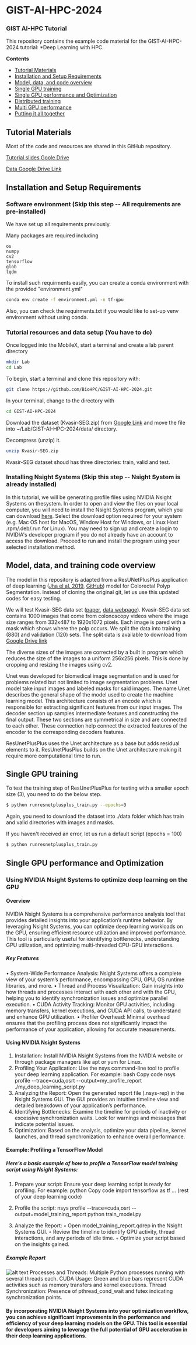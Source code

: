 # GIST-AI-HPC-2024
### GIST AI-HPC Tutorial

This repository contains the example code material for the GIST-AI-HPC-2024 tutorial:
*Deep Learning with HPC.

**Contents**
* [Tutorial Materials](#tutorial-materials)
* [Installation and Setup Requirements](#installation-and-setup-requirements)
* [Model, data, and code overview](#model-data-and-training-code-overview)
* [Single GPU training](#single-gpu-training)
* [Single GPU performance and Optimization](#single-gpu-performance-profiling-and-optimization)
* [Distributed training](#distributed-gpu-training)
* [Multi GPU performance](#multi-gpu-performance-profiling-and-optimization)
* [Putting it all together](#putting-it-all-together)

## Tutorial Materials

Most of the code and resources are shared in this GitHub repository. 

[Tutorial slides Goole Drive](https://drive.google.com/drive/folders/1rewCO1tVbE4rAat8VsCc-bKpNuEHUnNY?usp=sharing)

[Data Google Drive Link](https://drive.google.com/drive/folders/1Ebs1zbAdwSWioZLMCorfn8Q5DLoChRYo?usp=sharing)

## Installation and Setup Requirements

### Software environment (Skip this step -- All requirements are pre-installed)

We have set up all requirements previously.

Many packages are required including
```
os
numpy
cv2
tensorflow
glob
tqdm
```

To install such requirments easily, you can create a conda environment with the provided "environment.yml"

```bash
conda env create -f environment.yml -n tf-gpu
```

Also, you can check the requirments.txt if you would like to set-up venv environment without using conda. 

### Tutorial resources and data setup (You have to do)

Once logged into the MobileX, start a terminal and create a lab parent directory
```bash
mkdir Lab
cd Lab
```

To begin, start a terminal and clone this repository with:
```bash
git clone https://github.com/BioHPC/GIST-AI-HPC-2024.git
```
In your terminal, change to the directory with
```bash
cd GIST-AI-HPC-2024
```

Download the dataset (Kvasir-SEG.zip) from [Google Link](https://drive.google.com/drive/folders/1Ebs1zbAdwSWioZLMCorfn8Q5DLoChRYo?usp=sharing) and move the file into ~/Lab/GIST-AI-HPC-2024/data/ directory.

Decompress (unzip) it.
```bash
unzip Kvasir-SEG.zip
```

Kvasir-SEG dataset shoud has three directories: train, valid and test. 

### Installing Nsight Systems (Skip this step -- Nsight System is already installed)
In this tutorial, we will be generating profile files using NVIDIA Nsight Systems on thesystem. In order to open and view the
files on your local computer, you will need to install the Nsight Systems program, which you can download [here](https://developer.nvidia.com/gameworksdownload#?search=nsight%20systems). Select the download option required for your system (e.g. Mac OS host for MacOS, Window Host for Windows, or Linux Host .rpm/.deb/.run for Linux). 
You may need to sign up and create a login to NVIDIA's developer program if you do not already have an account to access the download. Proceed to run and install the program using your selected installation method.


## Model, data, and training code overview

The model in this repository is adapted from a ResUNetPlusPlus application of deep learning ([Jha el al. 2019](https://ieeexplore.ieee.org/document/8959021), [GitHub](https://github.com/DebeshJha/ResUNetPlusPlus)) model for Colorectal Polyp Segmentation. Instead of cloning the original git, let us use this updated codes for easy testing. 

We will test Kvasir-SEG data set ([paper](https://arxiv.org/abs/1911.07069), [data webpage](https://datasets.simula.no/kvasir-seg/)). Kvasir-SEG data set contains 1000 images that come from colonoscopy videos where the image size ranges from 332x487 to 1920x1072 pixels. Each image is pared with a mask which shows where the polp occurs. We split the data into training (880) and validation (120) sets. The split data is available to download from [Google Drive link](https://drive.google.com/drive/folders/1Ebs1zbAdwSWioZLMCorfn8Q5DLoChRYo?usp=sharing)

The diverse sizes of the images are corrected by a built in program which reduces the size of the images to a uniform 256x256 pixels.  This is done by cropping and resizing the images using cv2. 

Unet was developed for biomedical image segmentation and is used for problems related but not limited to image segmentation problems.  Unet model take input images and labeled masks for said images.  The name Unet describes the general shape of the model used to create the machine learning model.  This architecture consists of an encode which is responsible for extracting significant features from our input images.  The decoder section up samples intermediate features and constructing the final output.  These two sections are symmetrical in size and are connected to each other.  These connection help connect the extracted features of the encoder to the corresponding decoders features.  

ResUnetPlusPlus uses the Unet architecture as a base but adds residual elements to it.  ResUnetPlusPlus builds on the Unet architecture making it require more computational time to run.

## Single GPU training

To test the training step of ResUnetPlusPlus for testing with a smaller epoch size (3), you need to do the below step.
```bash
$ python runresnetplusplus_train.py --epochs=3
```
Again, you need to download the dataset into ./data folder which has train and valid directories with images and masks.

If you haven't received an error, let us run a default script (epochs = 100)

```bash
$ python runresnetplusplus_train.py 
```

## Single GPU performance and Optimization

### Using NVIDIA Nsight Systems to optimize deep learning on the GPU 

#### Overview

NVIDIA Nsight Systems is a comprehensive performance analysis tool that provides detailed insights into your application’s runtime behavior. By leveraging Nsight Systems, you can optimize deep learning workloads on the GPU, ensuring efficient resource utilization and improved performance. This tool is particularly useful for identifying bottlenecks, understanding GPU utilization, and optimizing multi-threaded CPU-GPU interactions.
##### Key Features
• System-Wide Performance Analysis: Nsight Systems offers a complete view of your system’s performance, encompassing CPU, GPU, OS runtime libraries, and more.
• Thread and Process Visualization: Gain insights into how threads and processes interact with each other and with the GPU, helping you to identify synchronization issues and optimize parallel execution.
• CUDA Activity Tracking: Monitor GPU activities, including memory transfers, kernel executions, and CUDA API calls, to understand and enhance GPU utilization.
• Profiler Overhead: Minimal overhead ensures that the profiling process does not significantly impact the performance of your application, allowing for accurate measurements.

#### Using NVIDIA Nsight Systems
1. Installation: Install NVIDIA Nsight Systems from the NVIDIA website or through package managers like apt or yum for Linux.
2. Profiling Your Application: Use the nsys command-line tool to profile your deep learning application. For example:
   bash
   Copy code
   nsys profile --trace=cuda,osrt --output=my_profile_report ./my_deep_learning_script.py
3. Analyzing the Report: Open the generated report file (.nsys-rep) in the Nsight Systems GUI. The GUI provides an intuitive timeline view and detailed breakdown of your application’s performance.
4. Identifying Bottlenecks: Examine the timeline for periods of inactivity or excessive synchronization waits. Look for warnings and messages that indicate potential issues.
5. Optimization: Based on the analysis, optimize your data pipeline, kernel launches, and thread synchronization to enhance overall performance.
#### Example: Profiling a TensorFlow Model
##### Here’s a basic example of how to profile a TensorFlow model training script using Nsight Systems:
1. Prepare your script: Ensure your deep learning script is ready for profiling. For example:
   python
   Copy code
   import tensorflow as tf
    ... (rest of your deep learning code)
   
   
2. Profile the script:
   nsys profile --trace=cuda,osrt --output=model_training_report python train_model.py
3. Analyze the Report:
    ◦ Open model_training_report.qdrep in the Nsight Systems GUI.
    ◦ Review the timeline to identify GPU activity, thread interactions, and any periods of idle time.
    ◦ Optimize your script based on the insights gained.

##### Example Report
![alt text](https://github.com/BioHPC/GIST-AI-HPC-2024/blob/main/nsys_training_report_screenshot.png)
    Processes and Threads: Multiple Python processes running with several threads each.
    CUDA Usage: Green and blue bars represent CUDA activities such as memory transfers and kernel executions.
    Thread Synchronization: Presence of pthread_cond_wait and futex indicating synchronization points.

      
#### By incorporating NVIDIA Nsight Systems into your optimization workflow, you can achieve significant improvements in the performance and efficiency of your deep learning models on the GPU. This tool is essential for developers aiming to leverage the full potential of GPU acceleration in their deep learning applications.




